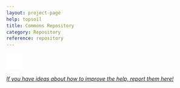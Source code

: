 ```yaml
---
layout: project-page
help: topsoil
title: Commons Repository
category: Repository
reference: repository
---
```



<a href="https://github.com/CIRDLES/Commons" target="_blank">
<img src="/assets/icons/github-icon-white.png" alt="link to CHRONI repository" height="42" width="42">
</a>

[*If you have ideas about how to improve the help, report them here!*](https://github.com/CIRDLES/Commons/issues/new)
